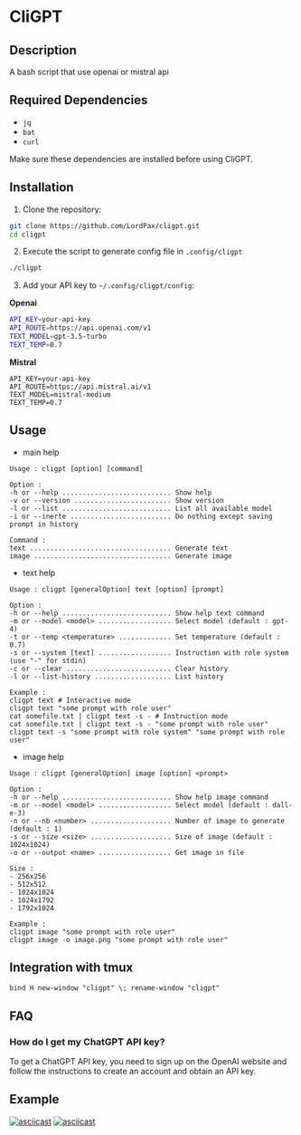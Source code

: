 # CliGPT

## Description

A bash script that use openai or mistral api

## Required Dependencies

* `jq`
* `bat`
* `curl`

Make sure these dependencies are installed before using CliGPT.

## Installation

1. Clone the repository:

```bash
git clone https://github.com/LordPax/cligpt.git
cd cligpt
```

2. Execute the script to generate config file in `.config/cligpt`

```bash
./cligpt
```

3. Add your API key to `~/.config/cligpt/config`:

**Openai**

```bash
API_KEY=your-api-key
API_ROUTE=https://api.openai.com/v1
TEXT_MODEL=gpt-3.5-turbo
TEXT_TEMP=0.7
```

**Mistral**

```
API_KEY=your-api-key
API_ROUTE=https://api.mistral.ai/v1
TEXT_MODEL=mistral-medium
TEXT_TEMP=0.7
```

## Usage

* main help

```
Usage : cligpt [option] [command]

Option :
-h or --help ........................... Show help
-v or --version ........................ Show version
-l or --list ........................... List all available model
-i or --inerte ......................... Do nothing except saving prompt in history

Command :
text ................................... Generate text
image .................................. Generate image
```

* text help

```
Usage : cligpt [generalOption] text [option] [prompt]

Option :
-h or --help ........................... Show help text command
-m or --model <model> .................. Select model (default : gpt-4)
-t or --temp <temperature> ............. Set temperature (default : 0.7)
-s or --system [text] .................. Instruction with role system (use "-" for stdin)
-c or --clear .......................... Clear history
-l or --list-history ................... List history

Example :
cligpt text # Interactive mode
cligpt text "some prompt with role user"
cat somefile.txt | cligpt text -s - # Instruction mode
cat somefile.txt | cligpt text -s - "some prompt with role user"
cligpt text -s "some prompt with role system" "some prompt with role user"
```

* image help

```
Usage : cligpt [generalOption] image [option] <prompt>

Option :
-h or --help ........................... Show help image command
-m or --model <model> .................. Select model (default : dall-e-3)
-n or --nb <number> .................... Number of image to generate (default : 1)
-s or --size <size> .................... Size of image (default : 1024x1024)
-o or --output <name> .................. Get image in file

Size :
- 256x256
- 512x512
- 1024x1024
- 1024x1792
- 1792x1024

Example :
cligpt image "some prompt with role user"
cligpt image -o image.png "some prompt with role user"
```

## Integration with tmux

```
bind H new-window "cligpt" \; rename-window "cligpt"
```

## FAQ

### How do I get my ChatGPT API key?

To get a ChatGPT API key, you need to sign up on the OpenAI website and follow the instructions to create an account and obtain an API key.

## Example

[![asciicast](https://asciinema.org/a/568168.svg)](https://asciinema.org/a/568168)
[![asciicast](https://asciinema.org/a/568170.svg)](https://asciinema.org/a/568170)
